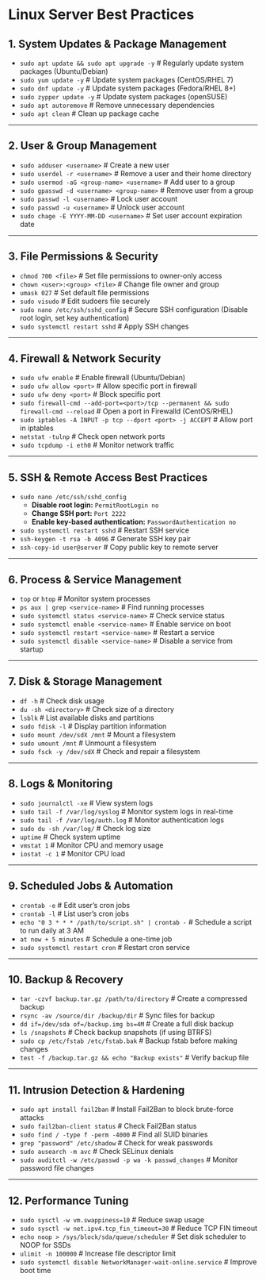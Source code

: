 # Linux Server Best Practices

## **1. System Updates & Package Management**
- `sudo apt update && sudo apt upgrade -y`          # Regularly update system packages (Ubuntu/Debian)
- `sudo yum update -y`                              # Update system packages (CentOS/RHEL 7)
- `sudo dnf update -y`                              # Update system packages (Fedora/RHEL 8+)
- `sudo zypper update -y`                           # Update system packages (openSUSE)
- `sudo apt autoremove`                             # Remove unnecessary dependencies
- `sudo apt clean`                                  # Clean up package cache

---

## **2. User & Group Management**
- `sudo adduser <username>`                         # Create a new user
- `sudo userdel -r <username>`                      # Remove a user and their home directory
- `sudo usermod -aG <group-name> <username>`        # Add user to a group
- `sudo gpasswd -d <username> <group-name>`         # Remove user from a group
- `sudo passwd -l <username>`                       # Lock user account
- `sudo passwd -u <username>`                       # Unlock user account
- `sudo chage -E YYYY-MM-DD <username>`             # Set user account expiration date

---

## **3. File Permissions & Security**
- `chmod 700 <file>`                                # Set file permissions to owner-only access
- `chown <user>:<group> <file>`                     # Change file owner and group
- `umask 027`                                       # Set default file permissions
- `sudo visudo`                                     # Edit sudoers file securely
- `sudo nano /etc/ssh/sshd_config`                  # Secure SSH configuration (Disable root login, set key authentication)
- `sudo systemctl restart sshd`                     # Apply SSH changes

---

## **4. Firewall & Network Security**
- `sudo ufw enable`                                 # Enable firewall (Ubuntu/Debian)
- `sudo ufw allow <port>`                           # Allow specific port in firewall
- `sudo ufw deny <port>`                            # Block specific port
- `sudo firewall-cmd --add-port=<port>/tcp --permanent && sudo firewall-cmd --reload` # Open a port in Firewalld (CentOS/RHEL)
- `sudo iptables -A INPUT -p tcp --dport <port> -j ACCEPT` # Allow port in iptables
- `netstat -tulnp`                                  # Check open network ports
- `sudo tcpdump -i eth0`                            # Monitor network traffic

---

## **5. SSH & Remote Access Best Practices**
- `sudo nano /etc/ssh/sshd_config`
  - **Disable root login:** `PermitRootLogin no`
  - **Change SSH port:** `Port 2222`
  - **Enable key-based authentication:** `PasswordAuthentication no`
- `sudo systemctl restart sshd`                     # Restart SSH service
- `ssh-keygen -t rsa -b 4096`                       # Generate SSH key pair
- `ssh-copy-id user@server`                         # Copy public key to remote server

---

## **6. Process & Service Management**
- `top` or `htop`                                   # Monitor system processes
- `ps aux | grep <service-name>`                    # Find running processes
- `sudo systemctl status <service-name>`            # Check service status
- `sudo systemctl enable <service-name>`            # Enable service on boot
- `sudo systemctl restart <service-name>`           # Restart a service
- `sudo systemctl disable <service-name>`           # Disable a service from startup

---

## **7. Disk & Storage Management**
- `df -h`                                          # Check disk usage
- `du -sh <directory>`                              # Check size of a directory
- `lsblk`                                          # List available disks and partitions
- `sudo fdisk -l`                                   # Display partition information
- `sudo mount /dev/sdX /mnt`                        # Mount a filesystem
- `sudo umount /mnt`                                # Unmount a filesystem
- `sudo fsck -y /dev/sdX`                           # Check and repair a filesystem

---

## **8. Logs & Monitoring**
- `sudo journalctl -xe`                             # View system logs
- `sudo tail -f /var/log/syslog`                    # Monitor system logs in real-time
- `sudo tail -f /var/log/auth.log`                  # Monitor authentication logs
- `sudo du -sh /var/log/`                           # Check log size
- `uptime`                                          # Check system uptime
- `vmstat 1`                                        # Monitor CPU and memory usage
- `iostat -c 1`                                     # Monitor CPU load

---

## **9. Scheduled Jobs & Automation**
- `crontab -e`                                      # Edit user’s cron jobs
- `crontab -l`                                      # List user’s cron jobs
- `echo "0 3 * * * /path/to/script.sh" | crontab -` # Schedule a script to run daily at 3 AM
- `at now + 5 minutes`                              # Schedule a one-time job
- `sudo systemctl restart cron`                     # Restart cron service

---

## **10. Backup & Recovery**
- `tar -czvf backup.tar.gz /path/to/directory`      # Create a compressed backup
- `rsync -av /source/dir /backup/dir`               # Sync files for backup
- `dd if=/dev/sda of=/backup.img bs=4M`             # Create a full disk backup
- `ls /snapshots`                                   # Check backup snapshots (if using BTRFS)
- `sudo cp /etc/fstab /etc/fstab.bak`               # Backup fstab before making changes
- `test -f /backup.tar.gz && echo "Backup exists"`  # Verify backup file

---

## **11. Intrusion Detection & Hardening**
- `sudo apt install fail2ban`                       # Install Fail2Ban to block brute-force attacks
- `sudo fail2ban-client status`                     # Check Fail2Ban status
- `sudo find / -type f -perm -4000`                 # Find all SUID binaries
- `grep "password" /etc/shadow`                     # Check for weak passwords
- `sudo ausearch -m avc`                            # Check SELinux denials
- `sudo auditctl -w /etc/passwd -p wa -k passwd_changes` # Monitor password file changes

---

## **12. Performance Tuning**
- `sudo sysctl -w vm.swappiness=10`                 # Reduce swap usage
- `sudo sysctl -w net.ipv4.tcp_fin_timeout=30`      # Reduce TCP FIN timeout
- `echo noop > /sys/block/sda/queue/scheduler`      # Set disk scheduler to NOOP for SSDs
- `ulimit -n 100000`                                # Increase file descriptor limit
- `sudo systemctl disable NetworkManager-wait-online.service` # Improve boot time


